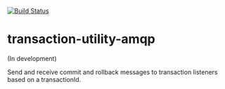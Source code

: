 [![Build Status](https://travis-ci.org/mfressdorf/transaction-utility-amqp.svg?branch=master)](https://travis-ci.org/mfressdorf/transaction-utility-amqp)

# transaction-utility-amqp

(In development)

Send and receive commit and rollback messages to transaction listeners based on a transactionId.
